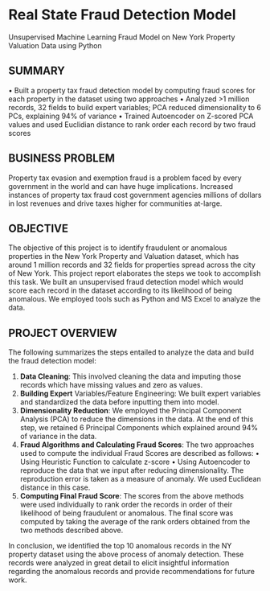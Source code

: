 # Real State Fraud Detection Model
Unsupervised Machine Learning Fraud Model on New York Property Valuation Data using Python

## SUMMARY
• Built a property tax fraud detection model by computing fraud scores for each property in the dataset using two approaches
• Analyzed >1 million records, 32 fields to build expert variables; PCA reduced dimensionality to 6 PCs, explaining 94% of variance
• Trained Autoencoder on Z-scored PCA values and used Euclidian distance to rank order each record by two fraud scores

## BUSINESS PROBLEM
Property tax evasion and exemption fraud is a problem faced by every government in the world and can have huge implications. Increased instances of property tax fraud cost government agencies millions of dollars in lost revenues and drive taxes higher for communities at-large.

## OBJECTIVE
The objective of this project is to identify fraudulent or anomalous properties in the New York Property and Valuation dataset, which has around 1 million records and 32 fields for properties spread across the city of New York. This project report elaborates the steps we took to accomplish this task. We built an unsupervised fraud detection model which would score each record in the dataset according to its likelihood of being anomalous. We employed tools such as Python and MS Excel to analyze the data.

## PROJECT OVERVIEW
The following summarizes the steps entailed to analyze the data and build the fraud detection model:

1. **Data Cleaning**: This involved cleaning the data and imputing those records which have missing values and zero as values.
2. **Building Expert** Variables/Feature Engineering: We built expert variables and standardized the data before inputting them into model.
3. **Dimensionality Reduction**: We employed the Principal Component Analysis (PCA) to reduce the dimensions in the data. At the end of this step, we retained 6 Principal Components which explained around 94% of variance in the data.
4. **Fraud Algorithms and Calculating Fraud Scores**: The two approaches used to compute the individual Fraud Scores are described as follows:
• Using Heuristic Function to calculate z-score
• Using Autoencoder to reproduce the data that we input after reducing dimensionality. The reproduction error is taken as a measure of anomaly. We used Euclidean distance in this case.
5. **Computing Final Fraud Score**: The scores from the above methods were used individually to rank order the records in order of their likelihood of being fraudulent or anomalous. The final score was computed by taking the average of the rank orders obtained from the two methods described above.

In conclusion, we identified the top 10 anomalous records in the NY property dataset using the above process of anomaly detection. These records were analyzed in great detail to elicit insightful information regarding the anomalous records and provide recommendations for future work.
